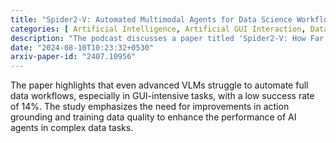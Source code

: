 ```yaml
---
title: "Spider2-V: Automated Multimodal Agents for Data Science Workflows"
categories: [ Artificial Intelligence, Artificial GUI Interaction, Data Science, ]
description: "The podcast discusses a paper titled 'Spider2-V: How Far Are Multimodal Agents From Automating Data Science and Engineering Workflows?' which introduces a new benchmark, Spider2-V, to evaluate the ability of AI agents to automate complete data science and engineering workflows. The research focuses on bridging the gap in existing benchmarks by including extensive GUI controls for real-world tasks in enterprise applications."
date: "2024-08-10T10:23:32+0530"
arxiv-paper-id: "2407.10956"
---
```

The paper highlights that even advanced VLMs struggle to automate full data workflows, especially in GUI-intensive tasks, with a low success rate of 14%. The study emphasizes the need for improvements in action grounding and training data quality to enhance the performance of AI agents in complex data tasks.
